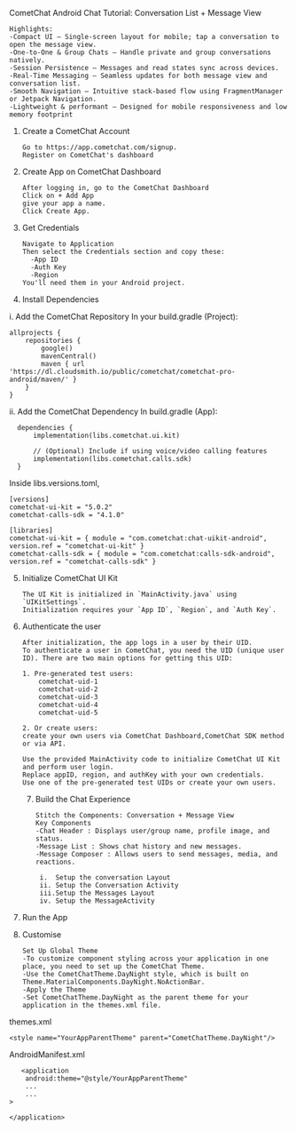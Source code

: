 CometChat Android Chat Tutorial: Conversation List + Message View

    Highlights:
    -Compact UI – Single-screen layout for mobile; tap a conversation to open the message view.
    -One-to-One & Group Chats – Handle private and group conversations natively.
    -Session Persistence – Messages and read states sync across devices.
    -Real-Time Messaging – Seamless updates for both message view and conversation list.
    -Smooth Navigation – Intuitive stack-based flow using FragmentManager or Jetpack Navigation.
    -Lightweight & performant – Designed for mobile responsiveness and low memory footprint

1. Create a CometChat Account

       Go to https://app.cometchat.com/signup.
       Register on CometChat's dashboard
   
2. Create App on CometChat Dashboard

       After logging in, go to the CometChat Dashboard
       Click on + Add App     
       give your app a name.
       Click Create App.

3. Get Credentials

       Navigate to Application
       Then select the Credentials section and copy these:
         -App ID
         -Auth Key
         -Region
       You'll need them in your Android project.

4. Install Dependencies

i. Add the CometChat Repository
    In your build.gradle (Project):

    allprojects {
        repositories {
            google()
            mavenCentral()
            maven { url 'https://dl.cloudsmith.io/public/cometchat/cometchat-pro-android/maven/' }
        }
    }
ii. Add the CometChat Dependency
  In build.gradle (App):
     
      dependencies {
          implementation(libs.cometchat.ui.kit)
      
          // (Optional) Include if using voice/video calling features
          implementation(libs.cometchat.calls.sdk)
      }
      
  Inside libs.versions.toml,
  
    [versions]
    cometchat-ui-kit = "5.0.2"
    cometchat-calls-sdk = "4.1.0"

    [libraries]
    cometchat-ui-kit = { module = "com.cometchat:chat-uikit-android", version.ref = "cometchat-ui-kit" }
    cometchat-calls-sdk = { module = "com.cometchat:calls-sdk-android", version.ref = "cometchat-calls-sdk" }

5. Initialize CometChat UI Kit  

       The UI Kit is initialized in `MainActivity.java` using `UIKitSettings`.
       Initialization requires your `App ID`, `Region`, and `Auth Key`.
   
6. Authenticate the user

       After initialization, the app logs in a user by their UID.
       To authenticate a user in CometChat, you need the UID (unique user ID). There are two main options for getting this UID:
        
       1. Pre-generated test users:
           cometchat-uid-1 
           cometchat-uid-2 
           cometchat-uid-3  
           cometchat-uid-4  
           cometchat-uid-5
   
       2. Or create users:
       create your own users via CometChat Dashboard,CometChat SDK method or via API.

       Use the provided MainActivity code to initialize CometChat UI Kit and perform user login.
       Replace appID, region, and authKey with your own credentials.
       Use one of the pre-generated test UIDs or create your own users.

   7. Build the Chat Experience

          Stitch the Components: Conversation + Message View
          Key Components
          -Chat Header : Displays user/group name, profile image, and status.
          -Message List : Shows chat history and new messages.
          -Message Composer : Allows users to send messages, media, and reactions.

           i.  Setup the conversation Layout
           ii. Setup the Conversation Activity
           iii.Setup the Messages Layout
           iv. Setup the MessageActivity
       
8. Run the App
    
9. Customise
    
       Set Up Global Theme
       -To customize component styling across your application in one place, you need to set up the CometChat Theme.
       -Use the CometChatTheme.DayNight style, which is built on Theme.MaterialComponents.DayNight.NoActionBar.
       -Apply the Theme
       -Set CometChatTheme.DayNight as the parent theme for your application in the themes.xml file.

 themes.xml

    <style name="YourAppParentTheme" parent="CometChatTheme.DayNight"/>
 
 AndroidManifest.xml   

       <application
        android:theme="@style/YourAppParentTheme"
        ...
        ...
    >

    </application>
